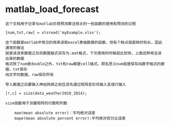 # matlab_load_forecast
    这个文档用于记录与matlab负荷预测算法相关的一些函数的使用和预测的过程
```
[num,txt,raw] = xlsread('myExample.xlsx');
```
    这个函数是matlab中常见的用来读取excel表格数据的函数，但有个缺点就是耗时较长，因此通常的做法
    就是读进来数据之后将数据格式另存为.mat格式，下次使用的时候就比较快，上面这种用法读出来的数据
    格式除了num是double之外，txt和raw都是cell格式，顾名思义num就是保存纯数字格式的数据，txt保存
    纯文字的数据，raw保存所有
```
导入数据之后要输入神经网络之前应该先通过矩阵变形将输入变成行输入
```
```
[r,c] = size(data_weather2010_2014);
```
    size函数用于测量矩阵的行数和列数
```
    mae(mean absolute error)：平均绝对误差
    mape(mean absolute percent error):平均绝对百分比误差
```
